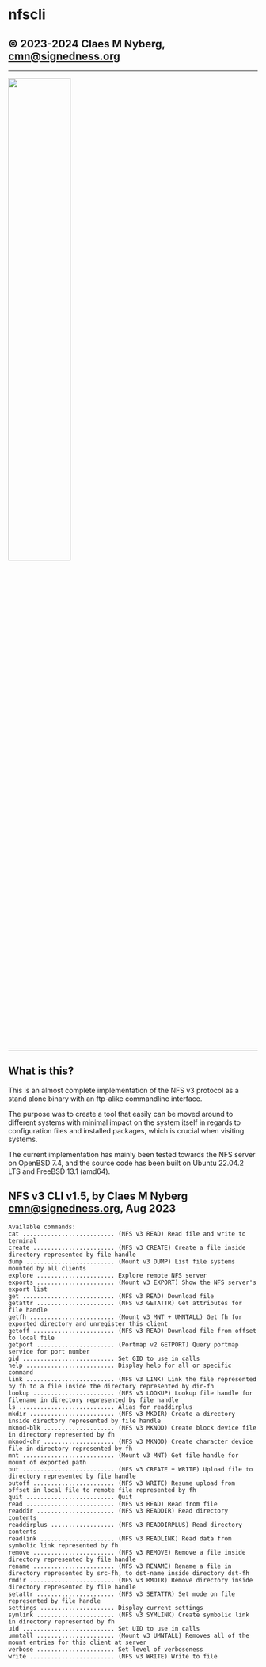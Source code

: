 # nfscli
## ©️ 2023-2024 Claes M Nyberg, cmn@signedness.org

---

<img src="https://github.com/claesmnyberg/nfscli/blob/main/nfscli.gif" width="50%" height="50%"/>

---

## What is this?

This is an almost complete implementation of the NFS v3 protocol as
a stand alone binary with an ftp-alike commandline interface.

The purpose was to create a tool that easily can be moved around
to different systems with minimal impact on the system itself in regards
to configuration files and installed packages, which is crucial
when visiting systems.

The current implementation has mainly been tested towards the
NFS server on OpenBSD 7.4, and the source code has been built
on Ubuntu 22.04.2 LTS and FreeBSD 13.1 (amd64).

## NFS v3 CLI v1.5, by Claes M Nyberg <cmn@signedness.org>, Aug 2023
```
Available commands:
cat .......................... (NFS v3 READ) Read file and write to terminal
create ....................... (NFS v3 CREATE) Create a file inside directory represented by file handle
dump ......................... (Mount v3 DUMP) List file systems mounted by all clients
explore ...................... Explore remote NFS server
exports ...................... (Mount v3 EXPORT) Show the NFS server's export list
get .......................... (NFS v3 READ) Download file
getattr ...................... (NFS v3 GETATTR) Get attributes for file handle
getfh ........................ (Mount v3 MNT + UMNTALL) Get fh for exported directory and unregister this client
getoff ....................... (NFS v3 READ) Download file from offset to local file
getport ...................... (Portmap v2 GETPORT) Query portmap service for port number
gid .......................... Set GID to use in calls
help ......................... Display help for all or specific command
link ......................... (NFS v3 LINK) Link the file represented by fh to a file inside the directory represented by dir-fh
lookup ....................... (NFS v3 LOOKUP) Lookup file handle for filename in directory represented by file handle
ls ........................... Alias for readdirplus
mkdir ........................ (NFS v3 MKDIR) Create a directory inside directory represented by file handle
mknod-blk .................... (NFS v3 MKNOD) Create block device file in directory represented by fh
mknod-chr .................... (NFS v3 MKNOD) Create character device file in directory represented by fh
mnt .......................... (Mount v3 MNT) Get file handle for mount of exported path
put .......................... (NFS v3 CREATE + WRITE) Upload file to directory represented by file handle
putoff ....................... (NFS v3 WRITE) Resume upload from offset in local file to remote file represented by fh
quit ......................... Quit
read ......................... (NFS v3 READ) Read from file
readdir ...................... (NFS v3 READDIR) Read directory contents
readdirplus .................. (NFS v3 READDIRPLUS) Read directory contents
readlink ..................... (NFS v3 READLINK) Read data from symbolic link represented by fh
remove ....................... (NFS v3 REMOVE) Remove a file inside directory represented by file handle
rename ....................... (NFS v3 RENAME) Rename a file in directory represented by src-fh, to dst-name inside directory dst-fh
rmdir ........................ (NFS v3 RMDIR) Remove directory inside directory represented by file handle
setattr ...................... (NFS v3 SETATTR) Set mode on file represented by file handle
settings ..................... Display current settings
symlink ...................... (NFS v3 SYMLINK) Create symbolic link in directory represented by fh
uid .......................... Set UID to use in calls
umntall ...................... (Mount v3 UMNTALL) Removes all of the mount entries for this client at server
verbose ...................... Set level of verboseness
write ........................ (NFS v3 WRITE) Write to file
```
